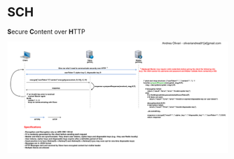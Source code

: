 # SCH
**S**ecure **C**ontent over **H**TTP

![alt tag](https://github.com/AndreaLVR/SCH/blob/master/SCH_diagram.png)
